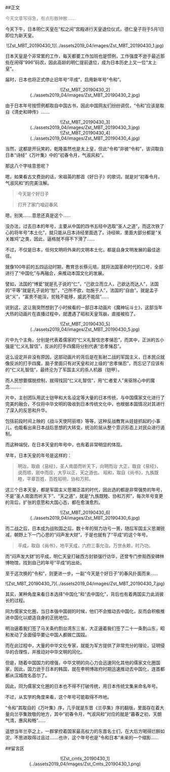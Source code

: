 ##正文

<font color="grey">今天文章写得急，有点形散神散.......</font>

今天下午，日本明仁天皇在“松之间”宫殿进行天皇退位仪式，德仁皇子将于5月1日即位为新天皇。

 <div align="center">![Zst_MBT_20190430_1](../assets2019_04/images/Zst_MBT_20190430_1.jpg)</div>

日本天皇是个非常累的工作，每天都要工作加班也是惯例，工作强度不逊于最近那些在闹得“996”码农，因此高龄的明仁提前退位，成为日本历史上又一位“太上皇”。

届时，日本也将正式停止旧年号“平成”，启用新年号“令和”。

 <div align="center">![Zst_MBT_20190430_2](../assets2019_04/images/Zst_MBT_20190430_2.jpg)</div>

由于日本年号按惯例都取自中国古书，因此中国网友们纷纷调侃，“令和”应该是取自《清史和珅传》.......

 <div align="center">![Zst_MBT_20190430_3](../assets2019_04/images/Zst_MBT_20190430_3.jpg)</div>
 <div align="center">![Zst_MBT_20190430_4](../assets2019_04/images/Zst_MBT_20190430_4.jpg)</div>

当然，这都是开玩笑的，乾隆虽然也是太上皇，但此“令和”非彼“令和”，该词取自日本“诗经”《万叶集》中的“初春令月，气淑风和”。

那这八个字啥意思呢？

嗯，如果看古文费劲的话，宋祖英的那首《好日子》的歌词，就是对“初春令月，气淑风和”的完美注解。

>今天是个好日子

>打开了家门咱迎春风

嗯，别笑.......意思还真是这个......

没办法，过去日本的年号，主要从中国的四书五经中选取“圣人之道”，而这次铁了心的将年号“本土化”，就只能从日本诗经里面选了。诗经嘛，里面大部分都是“关关雎鸠”之类，因此，逼格就不得不下滑了......


不过，不仅是日本，任何文明将外来的文明本土化，都是自身文明发展的最佳途径。

就像100年前的五四运动时期，教育总长蔡元培，就将法国革命时代的口号，全部进行了“中国化”与再融合，来推动本国文化的发展。

譬如，法国的“博爱”就是孔子说的“仁”，“己欲立而立人，己欲达而达人”，法国的“平等”就是孔子说的“恕”，“己所不欲，勿施于人”，法国的“自由”，就是孟子说“义”，“富贵不能淫，贫贱不能移，威武不能屈”......

说到这，这让我突然想到了小时候看的一部日本动画片《魔神坛斗士》，这部当年大热的动画片在直播过程中，就遭遇了昭和天皇驾崩，直接被掐了。

 <div align="center">![Zst_MBT_20190430_5](../assets2019_04/images/Zst_MBT_20190430_5.jpg)</div>

片中九个主角，分别是代表着儒家的“仁义礼智信忠孝悌忍”，而其中，正派的五小强是“仁义礼智信”，反派的打手四魔将分别代表“忠孝悌忍”。

这么设定并非没有原因，这部动画片的背后是在影射二战的军国主义，日本民众就像反派的打手四魔，脑子里面只有对天皇和对上级的“忠孝悌忍”，而忘记了应该有的“仁义礼智信”，最终沦为了军国主义的杀人机器（铠甲）。

而人民想要摆脱控制，就得找回“仁义礼智信”，用“仁者爱人”来驱除心中的魔念.........

片中，主创团队用武士铠甲和大名设定等大量的日本传统，与中国儒家文化进行了完美的融合，不仅将中华文明的吸收到日本传统文化中，也根据本国情况对其进行了深入的反思和升华。

包括前段时间上映的《战斗天使阿丽塔》等等，这种反战教育从娃娃抓起的小事儿，也能看出来日本战后思想的大转变，统治阶层从整个意识形态上对民众进行遏制。

而这种端倪，在日本天皇的年号中，也有着非常明显的体现。

早年，日本天皇的年号是这样的：

>明治，取自《易经》，圣人南面而听天下，向明而治
>大正，取自《易经》，说而顺，刚中而应，大亨以正，天之道也。
>昭和，取自《尚书》，九族既睦，平章百姓，百姓昭明，协和万邦。

这三个日本天皇，都是军国主义思潮泛滥的时代，因此选的都是非常强势的年号，不是“圣人南面而听天下”、“天之道”，就是“九族既睦、协和万邦”，每次年号变更的背后，扩张的意愿和大国心态，都在愈演愈烈。

 <div align="center">![Zst_MBT_20190430_6](../assets2019_04/images/Zst_MBT_20190430_6.jpg)</div>

而二战之后，日本成为战败国之后，数十年的努力功亏一篑，随后军国主义思潮锐减，朝野上下一门心思的“闷声发大财”，于是也就有了“平成”的这个年号。

>平成，取自《尚书》，地平天成，六府三事允治，万世永赖，时乃功。

而“闷声发大财”的平成，明仁天皇打破西方封锁强行访华，还曾专门参观西安碑林博物馆，找到自己的年号“平成”的出处。

至于这次换的“令和”，则更进一步，一副“今天是个好日子”的春风扑面而来......

 <div align="center">![Zst_MBT_20190430_7](../assets2019_04/images/Zst_MBT_20190430_7.jpg)</div>

其实，某种角度来看日本选择“中国化”和“去中国化”，背后也有着两国实力此消彼长的过程。

同为儒家文化圈，当日本强中国弱的时候，他们不会推动去中国化，反而会积极推进中国化以塑造自身的正统地位。

明治逼着我们签了马关条约割台湾东三省，大正逼着我们签了二十一条割山东，昭和发动了全面侵华要让中国人都做亡国奴。

而在此过程中，大量的中华文化专家，就能为军方提供了非常充分的理论，证明侵华的合理性，并推动对中华文明的同化。

但是，随着中国国力的增强，中华文明的向心力会迅速同化其他的儒家文化圈国家，因此，国力逊于日本的韩国，就在李明博政府时期迅速推动去中国化，连首都都从汉城改名首尔了。

因此，同为儒家文化圈的日本也不得不打破传统，用日本传统文集来命名年号。

不过，从玄学的角度来看，这个年号可能取得不咋地。

“令和”其取自的《万叶集》序，几乎就是东晋《兰亭集》序的翻版，里面存在着大量向兰亭集致敬的地方，其中“初春令月，气淑风和”对应的就是“暮春之初，天朗气清，惠风和畅”......

遥想当年兰亭之上，一群掌控着国家最高权力的东晋名士们，在大后方喝得烂醉如泥，不思进取得过且过.......也许，这个年号也是“令和日本”未来的一个缩影......

##留言区
 <div align="center">![Zst_cmts_20190430_1](../assets2019_04/images/Zst_Cmts_20190430_1.png)</div>